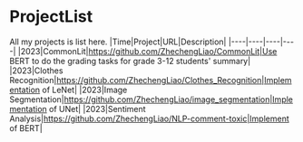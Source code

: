 # ProjectList
All my projects is list here.
|Time|Project|URL|Description|
|----|----|----|----|
|2023|CommonLit|https://github.com/ZhechengLiao/CommonLit|Use BERT to do the grading tasks for grade 3-12 students' summary|
|2023|Clothes Recognition|https://github.com/ZhechengLiao/Clothes_Recognition|Implementation of LeNet|
|2023|Image Segmentation|https://github.com/ZhechengLiao/image_segmentation|Implementation of UNet|
|2023|Sentiment Analysis|https://github.com/ZhechengLiao/NLP-comment-toxic|Implement of BERT|

